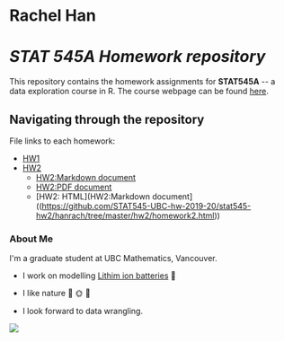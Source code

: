 # Rachel Han 
# *STAT 545A Homework repository*
This repository contains the homework assignments for __STAT545A__ -- a data exploration course in R. The course webpage can be found [here](https://stat545.stat.ubc.ca/).

## Navigating through the repository
File links to each homework:
- [HW1](https://github.com/STAT545-UBC-hw-2019-20/stat545-hw-hanrach/tree/master/hw1)
- [HW2](https://github.com/STAT545-UBC-hw-2019-20/stat545-hw-hanrach/tree/master/hw2)
  - [HW2:Markdown document](https://github.com/STAT545-UBC-hw-2019-20/stat545-hw-hanrach/tree/master/hw2/homework2.md)
  - [HW2:PDF document](https://github.com/STAT545-UBC-hw-2019-20/stat545-hw-hanrach/tree/master/hw2/homework2.pdf)
  - [HW2: HTML](HW2:Markdown document]((https://github.com/STAT545-UBC-hw-2019-20/stat545-hw2/hanrach/tree/master/hw2/homework2.html))

### About Me
I'm a graduate student at UBC Mathematics, Vancouver. 

- I work on modelling [Lithim ion batteries](https://en.wikipedia.org/wiki/Lithium-ion_battery) :battery:
- I like nature :evergreen_tree: :sun_with_face: :hibiscus:

- I look forward to data wrangling.


![](https://media.giphy.com/media/lJNoBCvQYp7nq/giphy.gif)
